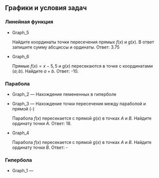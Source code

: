 ## Графики и условия задач

### Линейная функция

- Graph_5

  Найдите координаты точки пересечения прямых $f(x)$ и $g(x)$. В ответ запишите сумму абсциссы и ординаты. Ответ: 3.75

- Graph_6

  Прямые $f(x)=x-5,5$ и $g(x)$ пересекаются в точке с координатами $(a;b)$. Найдите $a+b$. Ответ: -10.

### Парабола


- Graph_2 — Нахождение пемененных в гиперболе
- Graph_3 — Нахождение точки пересечения между параболой и прямой (-)

  Парабола $f(x)$ пересекается с прямой $g(x)$ в точках $А$ и $В$. Найдите ординату точки $А$. Ответ: 18.
- Graph_4
  
  Парабола $f(x)$ пересекается с прямой $g(x)$ в точках $А$ и $В$. Найдите ординату точки $B$. Ответ: -

### Гипербола

- Graph_1 — 
